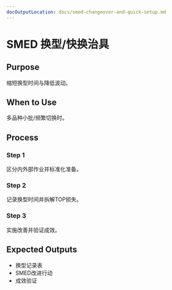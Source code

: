 ```yaml
---
docOutputLocation: docs/smed-changeover-and-quick-setup.md
---
```


# SMED 换型/快换治具

## Purpose

缩短换型时间与降低波动。

## When to Use

多品种小批/频繁切换时。

## Process

### Step 1

区分内外部作业并标准化准备。

### Step 2

记录换型时间并拆解TOP损失。

### Step 3

实施改善并验证成效。

## Expected Outputs

- 换型记录表
- SMED改进行动
- 成效验证
